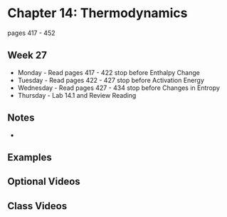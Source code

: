 # Chapter 14: Thermodynamics

pages 417 - 452

## Week 27

- Monday - Read pages 417 - 422 stop before Enthalpy Change
- Tuesday - Read pages 422 - 427 stop before Activation Energy
- Wednesday - Read pages 427 - 434 stop before Changes in Entropy
- Thursday - Lab 14.1 and Review Reading

## Notes

- 

## Examples


## Optional Videos


## Class Videos



